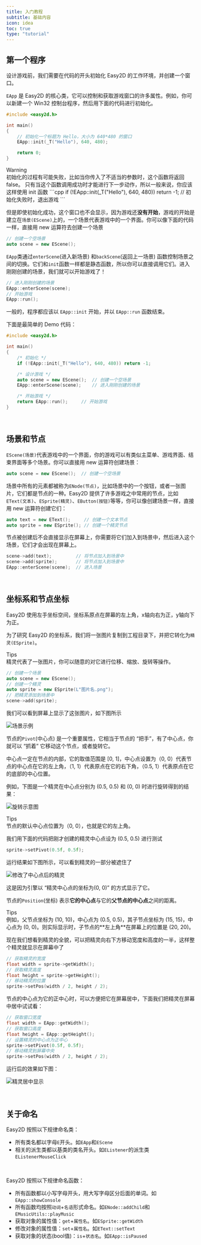 ```yaml
---
title: 入门教程
subtitle: 基础内容
icon: idea
toc: true
type: "tutorial"
---
```


## 第一个程序

设计游戏前，我们需要在代码的开头初始化 Easy2D 的工作环境，并创建一个窗口。

`EApp` 是 Easy2D 的核心类，它可以控制和获取游戏窗口的许多属性。例如，你可以新建一个 Win32 控制台程序，然后用下面的代码进行初始化。

```cpp
#include <easy2d.h>

int main()
{
	// 初始化一个标题为 Hello，大小为 640*480 的窗口
	EApp::init(_T("Hello"), 640, 480);

	return 0;
}
```
<div class="ui warning message"><div class="header">Warning </div>
初始化的过程有可能失败，比如当你传入了不适当的参数时，这个函数将返回 false。
只有当这个函数调用成功时才能进行下一步动作，所以一般来说，你应该这样使用 init 函数
```cpp
if (!EApp::init(_T("Hello"), 640, 480)) 
	return -1;	// 初始化失败时，退出游戏
```
</div>

但是即使初始化成功，这个窗口也不会显示，因为游戏还**没有开始**，游戏的开始是建立在`场景(EScene)`上的，一个场景代表游戏中的一个界面。你可以像下面的代码一样，直接用 new 运算符去创建一个场景

```cpp
// 创建一个空场景
auto scene = new EScene();
```

`EApp`类通过`enterScene`(进入新场景) 和`backScene`(返回上一场景) 函数控制场景之间的切换。它们和`init`函数一样都是静态函数，所以你可以直接调用它们。进入刚刚创建的场景，我们就可以开始游戏了！

```cpp
// 进入刚刚创建的场景
EApp::enterScene(scene);
// 开始游戏
EApp::run();
```

一般的，程序都应该以 `EApp::init` 开始，并以 `EApp::run` 函数结束。

下面是最简单的 Demo 代码：

```cpp
#include <easy2d.h>

int main()
{
	/* 初始化 */
	if (!EApp::init(_T("Hello"), 640, 480)) return -1;

	/* 设计游戏 */
	auto scene = new EScene();	// 创建一个空场景
	EApp::enterScene(scene);	// 进入刚刚创建的场景

	/* 开始游戏 */
	return EApp::run();		// 开始游戏
}
```

<br/>

## 场景和节点

`EScene(场景)`代表游戏中的一个界面，你的游戏可以有类似主菜单、游戏界面、结束界面等多个场景。你可以直接用 new 运算符创建场景：

```cpp
auto scene = new EScene();	// 创建一个空场景
```

场景中所有的元素都被称为`ENode(节点)`，比如场景中的一个按钮，或者一张图片，它们都是节点的一种。Easy2D 提供了许多游戏之中常用的节点，比如`EText(文本)`、`ESprite(精灵)`、`EButton(按钮)`等等，你可以像创建场景一样，直接用 new 运算符创建它们：

```cpp
auto text = new EText();     // 创建一个文本节点
auto sprite = new ESprite(); // 创建一个精灵节点
```

节点被创建后不会直接显示在屏幕上，你需要将它们加入到场景中，然后进入这个场景，它们才会出现在屏幕上。

```cpp
scene->add(text);         // 将节点加入到场景中
scene->add(sprite);       // 将节点加入到场景中
EApp::enterScene(scene);  // 进入场景
```

<br/>

## 坐标系和节点坐标

Easy2D 使用左手坐标空间，坐标系原点在屏幕的左上角，x轴向右为正，y轴向下为正。

为了研究 Easy2D 的坐标系，我们将一张图片复制到工程目录下，并把它转化为`精灵(ESprite)`。

<div class="ui info message"><div class="header">Tips </div>
精灵代表了一张图片，你可以随意的对它进行位移、缩放、旋转等操作。
</div>

```cpp
// 创建一个场景
auto scene = new EScene();
// 创建一个精灵
auto sprite = new ESprite(L"图片名.png");
// 把精灵添加到场景中
scene->add(sprite);
```

我们可以看到屏幕上显示了这张图片，如下图所示

![场景示例](/assets/images/tutorial/pivot3.png)

节点的`Pivot`(中心点) 是一个重要属性，它相当于节点的 “把手”，有了中心点，你就可以 “抓着” 它移动这个节点，或者旋转它。

中心点一定在节点的内部，它的取值范围是 [0, 1]，中心点设置为（0, 0）代表节点的中心点在它的左上角，（1, 1）代表原点在它的右下角，（0.5, 1）代表原点在它的底部的中心位置。

例如，下图是一个精灵在中心点分别为 (0.5, 0.5) 和 (0, 0) 时进行旋转得到的结果：

![旋转示意图](/assets/images/tutorial/pivot2.png)

<div class="ui info message"><div class="header">Tips </div>
节点的默认中心点位置为（0, 0），也就是它的左上角。
</div>

我们用下面的代码把刚才创建的精灵中心点设为 (0.5, 0.5) 进行测试

```cpp
sprite->setPivot(0.5f, 0.5f);
```

运行结果如下图所示，可以看到精灵的一部分被遮住了

![修改了中心点后的精灵](/assets/images/tutorial/pivot1.png)

这是因为引擎以 “精灵中心点的坐标为(0, 0)” 的方式显示了它。

节点的`Position`(坐标) 表示**它的中心点**与它的**父节点的中心点**之间的距离。

<div class="ui info message"><div class="header">Tips </div>
例如，父节点坐标为 (10, 10)，中心点为 (0.5, 0.5)，其子节点坐标为 (15, 15)，中心点为 (0, 0)。则实际显示时，子节点的**左上角**在屏幕上的位置是 (20, 20)。
</div>

现在我们想看到精灵的全貌，可以把精灵向右下方移动宽度和高度的一半，这样整个精灵就显示在屏幕中了

```cpp
// 获取精灵的宽度
float width = sprite->getWidth();
// 获取精灵高度
float height = sprite->getHeight();
// 移动精灵的位置
sprite->setPos(width / 2, height / 2);
```

节点的中心点为它的正中心时，可以方便把它在屏幕居中，下面我们把精灵在屏幕中居中试试看：

```cpp
// 获取窗口宽度
float width = EApp::getWidth();
// 获取窗口高度
float height = EApp::getHeight();
// 设置精灵的中心点为正中心
sprite->setPivot(0.5f, 0.5f);
// 移动精灵到屏幕中央
sprite->setPos(width / 2, height / 2);
```

运行后的效果如下图：

![精灵居中显示](/assets/images/tutorial/pivot4.png)

<br/>

## 关于命名

Easy2D 按照以下规律命名类：

- 所有类名都以字母`E`开头。如`EApp`和`EScene`
- 相关的派生类都以基类的类名开头。如`EListener`的派生类`EListenerMouseClick`

<br/>

Easy2D 按照以下规律命名函数：

- 所有函数都以小写字母开头，用大写字母区分后面的单词。如`EApp::showConsole`
- 所有函数均按照`动词`+`名语`形式命名。如`ENode::addChild`和`EMusicUtils::playMusic`
- 获取对象的属性值：`get`+`属性名`。如`ESprite::getWidth`
- 修改对象的属性值：`set`+`属性名`。如`EText::setText`
- 获取对象的状态(bool值)：`is`+`状态名`。如`EApp::isPaused`

<br/>
